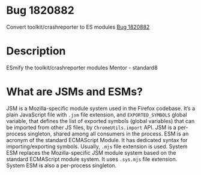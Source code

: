 # Bug 1820882
Convert toolkit/crashreporter to ES modules
[Bug 1820882](https://bugzilla.mozilla.org/show_bug.cgi?id=1820882)

# Description
ESmify the toolkit/crashreporter modules
Mentor - standard8

# What are JSMs and ESMs?
JSM is a Mozilla-specific module system used in the Firefox codebase.  It’s a plain JavaScript file with `.jsm` file extension, and `EXPORTED_SYMBOLS` global variable, that defines the list of exported symbols (global variables) that can be imported from other JS files, by `ChromeUtils.import` API.
JSM is a per-process singleton, shared among all consumers in the process.
ESM is an acronym of the standard ECMAScript Module.  It has dedicated syntax for importing/exporting symbols. Usually, `.mjs` file extension is used.
System ESM replaces the Mozilla-specific JSM module system based on the standard ECMAScript module system. It uses `.sys.mjs` file extension. System ESM is also a per-process singleton.
